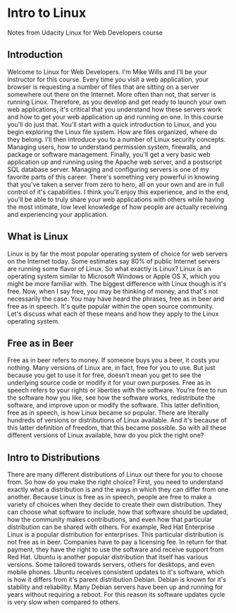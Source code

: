 # Intro to Linux
Notes from Udacity Linux for Web Developers course

## Introduction
Welcome to Linux for Web Developers.
I'm Mike Wills and I'll be your instructor for this course.
Every time you visit a web application, your browser is requesting a number of
files that are sitting on a server somewhere out there on the Internet.
More often than not, that server is running Linux.
Therefore, as you develop and get ready to launch your own web applications,
it's critical that you understand how these servers work and
how to get your web application up and running on one.
In this course you'll do just that.
You'll start with a quick introduction to Linux, and
you begin exploring the Linux file system.
How are files organized, where do they belong.
I'll then introduce you to a number of Linux security concepts.
Managing users, how to understand permission system, firewalls, and
package or software management.
Finally, you'll get a very basic web application up and
running using the Apache web server, and a postscript SQL database server.
Managing and configuring servers is one of my favorite parts of this career.
There's something very powerful in knowing that you've taken a server from
zero to hero, all on your own and are in full control of it's capabilities.
I think you'll enjoy this experience, and in the end, you'll be able to
truly share your web applications with others while having the most intimate,
low level knowledge of how people are actually receiving and
experiencing your application.

## What is Linux
Linux is by far the most popular operating system of choice for
web servers on the Internet today.
Some estimates say 80% of public Internet servers
are running some flavor of Linux.
So what exactly is Linux?
Linux is an operating system similar to Microsoft Windows or
Apple OS X, which you might be more familiar with.
The biggest difference with Linux though is it's free.
Now, when I say free, you may be thinking of money, and
that's not necessarily the case.
You may have heard the phrases, free as in beer and free as in speech.
It's quite popular within the open source community.
Let's discuss what each of these means and
how they apply to the Linux operating system.

## Free as in Beer
Free as in beer refers to money.
If someone buys you a beer, it costs you nothing.
Many versions of Linux are, in fact, free for you to use.
But just because you get to use it for free, doesn't mean you get to see
the underlying source code or modify it for your own purposes.
Free as in speech refers to your rights or liberties with the software.
You're free to run the software how you like, see how the software works,
redistribute the software, and improve upon or modify the software.
This latter definition, free as in speech, is how Linux became so popular.
There are literally hundreds of versions or distributions of Linux available.
And it's because of this latter definition of freedom,
that this became possible.
So with all these different versions of Linux available,
how do you pick the right one?

## Intro to Distributions
There are many different distributions of Linux out there for
you to choose from.
So how do you make the right choice?
First, you need to understand exactly what a distribution is and
the ways in which they can differ from one another.
Because Linux is free as in speech, people are free to make a variety of
choices when they decide to create their own distribution.
They can choose what software to include,
how that software should be updated, how the community makes contributions, and
even how that particular distribution can be shared with others.
For example, Red Hat Enterprise Linux is a popular distribution for enterprises.
This particular distribution is not free as in beer.
Companies have to pay a licensing fee.
In return for that payment, they have the right to use the software and
receive support from Red Hat.
Ubuntu is another popular distribution that itself has various versions.
Some tailored towards servers, others for desktops, and even mobile phones.
Ubuntu receives consistent updates to it's software,
which is how it differs from it's parent distribution Debian.
Debian is known for it's stability and reliability.
Many Debian servers have been up and
running for years without requiring a reboot.
For this reason its software updates cycle is very slow
when compared to others.

